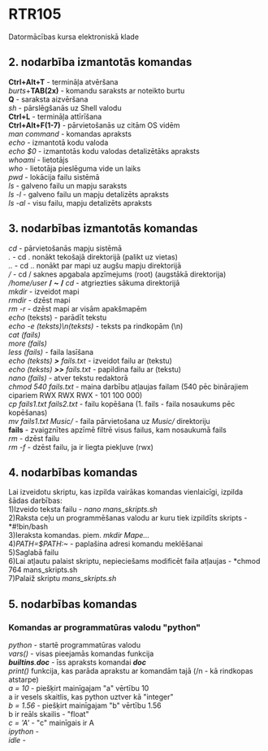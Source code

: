 # RTR105
Datormācības kursa elektroniskā klade
## 2. nodarbība izmantotās komandas
**Ctrl+Alt+T** - termināļa atvēršana  
*burts*+**TAB(2x)** - komandu saraksts ar noteikto burtu  
**Q** - saraksta aizvēršana  
*sh* - pārslēgšanās uz Shell valodu  
**Ctrl+L** - termināļa attīrīšana  
**Ctrl+Alt+F(1-7)** - pārvietošanās uz citām OS vidēm  
*man* *command* - komandas apraksts  
*echo* - izmantotā kodu valoda  
*echo $0* - izmantotās kodu valodas detalizētāks apraksts  
*whoami* - lietotājs  
*who* - lietotāja pieslēguma vide un laiks  
*pwd* - lokācija failu sistēmā  
*ls* - galveno failu un mapju saraksts  
*ls -l* - galveno failu un mapju detalizēts apraksts  
*ls -al* - visu failu, mapju detalizēts apraksts
## 3. nodarbības izmantotās komandas
*cd* - pārvietošanās mapju sistēmā  
*.* - cd . nonākt tekošajā direktorijā (palikt uz vietas)  
*..* - cd .. nonākt par mapi uz augšu mapju direktorijā  
*/* - cd / saknes apgabala apzīmejums (root) (augstākā direktorija)  
*/home/user* **/** **~** **/** *cd* - atgriezties sākuma direktorijā  
*mkdir* - izveidot mapi  
*rmdir* - dzēst mapi  
*rm -r* - dzēst mapi ar visām apakšmapēm  
*echo* (teksts) - parādīt tekstu  
*echo -e (teksts)\n(teksts)* - teksts pa rindkopām (\n)  
*cat (fails)  
more (fails)  
less (fails)* - faila lasīšana  
*echo (teksts) **>** fails.txt* - izveidot failu ar (tekstu)  
*echo (teksts) **>>** fails.txt* - papildina failu ar (tekstu)  
*nano (fails)* - atver tekstu redaktorā  
*chmod 540 fails.txt* - maina darbību atļaujas failam (540 pēc binārajiem cipariem RWX RWX RWX - 101 100 000)  
*cp fails1.txt fails2.txt* - failu kopēšana (1. fails - faila nosaukums pēc kopēšanas)  
*mv fails1.txt Music/* - faila pārvietošana uz *Music/* direktoriju  
**fails** - zvaigznītes apzīmē filtrē visus failus, kam nosaukumā fails  
*rm* - dzēst failu  
*rm -f* - dzēst failu, ja ir liegta piekļuve (rwx)  
## 4. nodarbības komandas 
Lai izveidotu skriptu, kas izpilda vairākas komandas vienlaicīgi, izpilda šādas darbības:  
1)Izveido teksta failu - *nano mans_skripts.sh*  
2)Raksta ceļu un programmēšanas valodu ar kuru tiek izpildīts skripts - *#!bin/bash  
3)Ieraksta komandas. piem. *mkdir Mape...*  
4)*PATH=$PATH:~* - paplašina adresi komandu meklēšanai  
5)Saglabā failu  
6)Lai atļautu palaist skriptu, nepieciešams modificēt faila atļaujas - *chmod 764 mans_skripts.sh  
7)Palaiž skriptu *mans_skripts.sh*
## 5. nodarbības komandas  
### Komandas ar programmatūras valodu "python"  
*python* - startē programmatūras valodu  
*vars()* - visas pieejamās komandas funkcija  
*__builtins__.__doc__* - īss apraksts komandai *__doc__*  
*print()* funkcija, kas parāda aprakstu ar komandām tajā (/n - kā rindkopas atstarpe)  
*a = 10* - piešķirt mainīgajam "a" vērtību 10  
a ir vesels skaitlis, kas python uztver kā "integer"  
*b = 1.56* - piešķirt mainīgajam "b" vērtību 1.56   
b ir reāls skailis - "float"  
*c = 'A'* - "c" mainīgais ir A  
*ipython* -  
*idle* -  
